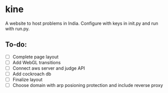 # kine
A website to host problems in India.
Configure with keys in init.py and run with run.py.  
## To-do:  
- [ ] Complete page layout
- [ ] Add WebGL transitions
- [ ] Connect aws server and judge API
- [ ] Add cockroach db
- [ ] Finalize layout
- [ ] Choose domain with arp posioning protection and include reverse proxy

